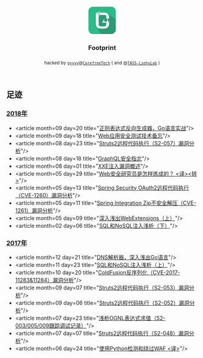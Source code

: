 <p align="center">
  <a href="https://github.com/gyyyy/footprint/">
    <img src="gyyyy-logo.svg" alt="gyyyy logo" width=72 height=72>
  </a>

  <h3 align="center">Footprint</h3>

  <p align="center">
    <sub>hacked by <a href="https://github.com/gyyyy/"><code>gyyyy</code></a>@<a href="https://github.com/CarefreeTech/"><code>CarefreeTech</code></a> ( and @<a href="http://lab.tass.com.cn/"><code>TASS-LiehuLab</code></a> )</sub>
  </p>
</p>

<br>

## 足迹

### [2018年](articles/2018/)

- &lt;article month=09 day=20 title=&quot;[正则表达式反向生成器，Go语言实战](articles/2018/golang-in-action-with-regex-reverse-generator.md)&quot;/&gt;
- &lt;article month=09 day=18 title=&quot;[Web应用安全测试技术备忘](articles/2018/application-security-testing-cheatsheet.md)&quot;/&gt;
- &lt;article month=08 day=23 title=&quot;[Struts2远程代码执行（S2-057）漏洞分析](articles/2018/apache-struts2-s2-057-rce.md)&quot;/&gt;
- &lt;article month=08 day=18 title=&quot;[GraphQL安全指北](articles/2018/graphql-security-overview.md)&quot;/&gt;
- &lt;article month=08 day=01 title=&quot;[XXE注入漏洞概述](articles/2018/xxe-injection-overview.md)&quot;/&gt;
- &lt;article month=05 day=29 title=&quot;[Web安全研究员是怎样炼成的？ <译><转>](articles/2018/so-you-want-to-be-a-web-security-researcher.md)&quot;/&gt;
- &lt;article month=05 day=13 title=&quot;[Spring Security OAuth2远程代码执行（CVE-1260）漏洞分析](articles/2018/spring-security-oauth2-approval-rce.md)&quot;/&gt;
- &lt;article month=05 day=11 title=&quot;[Spring Integration Zip不安全解压（CVE-1261）漏洞分析](articles/2018/spring-integration-zip-unsafe-unzip.md)&quot;/&gt;
- &lt;article month=05 day=09 title=&quot;[深入浅出WebExtensions（上）](articles/2018/head-first-webextensions-01.md)&quot;/&gt;
- &lt;article month=02 day=06 title=&quot;[SQL和NoSQL注入浅析（下）](articles/2018/sql-vs-nosql-injection-02.md)&quot;/&gt;

### [2017年](articles/2017/)

- &lt;article month=12 day=21 title=&quot;[DNS解析器，深入浅出Go语言](articles/2017/head-first-golang-with-dns-parser.md)&quot;/&gt;
- &lt;article month=11 day=23 title=&quot;[SQL和NoSQL注入浅析（上）](articles/2017/sql-vs-nosql-injection-01.md)&quot;/&gt;
- &lt;article month=10 day=20 title=&quot;[ColdFusion反序列化（CVE-2017-11283&11284）漏洞分析](articles/2017/adobe-coldfusion-apsb17-30-rce.md)&quot;/&gt;
- &lt;article month=09 day=07 title=&quot;[Struts2远程代码执行（S2-053）漏洞分析](articles/2017/apache-struts2-s2-053-rce.md)&quot;/&gt;
- &lt;article month=09 day=06 title=&quot;[Struts2远程代码执行（S2-052）漏洞分析](articles/2017/apache-struts2-s2-052-rce.md)&quot;/&gt;
- &lt;article month=07 day=23 title=&quot;[浅析OGNL表达式求值（S2-003/005/009跟踪调试记录）](articles/2017/about-ognl-expression-evaluation.md)&quot;/&gt;
- &lt;article month=07 day=07 title=&quot;[Struts2远程代码执行（S2-048）漏洞分析](articles/2017/apache-struts2-s2-048-rce.md)&quot;/&gt;
- &lt;article month=06 day=24 title=&quot;[使用Python检测和绕过WAF <译>](articles/2017/python-detect-and-bypass-web-application-firewall.md)&quot;/&gt;